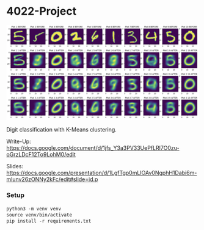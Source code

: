 # 4022-Project

<div align="center">
    <img src="./assets/plt1.png" alt="plts"/>
</div>

Digit classification with K-Means clustering.

Write-Up: https://docs.google.com/document/d/1jfs_Y3a3PV33UePfLRl7O0zu-oGrzLDcF12To9LohM0/edit

Slides: https://docs.google.com/presentation/d/1LgfTgp0mLIOAv0NgphH1Dabi6m-mlunv26zONNy2kFc/edit#slide=id.p

### Setup 
```
python3 -m venv venv
source venv/bin/activate
pip install -r requirements.txt
```